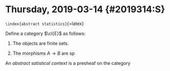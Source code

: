 Thursday, 2019-03-14 {#2019314:S}
====================

`\index{abstract statistics}`{=latex}

Define a category $\cl{E}$ as follows:

1.  The objects are finite sets.

2.  The morphisms $A \to B$ are sp

An *abstract satistical context* is a presheaf on the category
